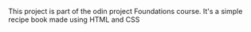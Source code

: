 This project is part of the odin project Foundations course.
It's a simple recipe book made using HTML and CSS